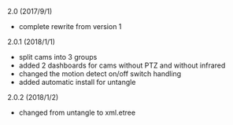2.0 (2017/9/1)
  - complete rewrite from version 1

2.0.1 (2018/1/1)
  - split cams into 3 groups
  - added 2 dashboards for cams without PTZ and without infrared
  - changed the motion detect on/off switch handling
  - added automatic install for untangle
  
2.0.2 (2018/1/2)
  - changed from untangle to xml.etree
